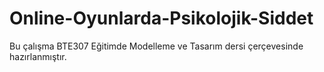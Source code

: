 # Online-Oyunlarda-Psikolojik-Siddet

Bu çalışma BTE307 Eğitimde Modelleme ve Tasarım dersi çerçevesinde hazırlanmıştır.
